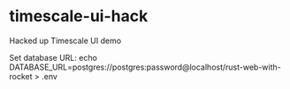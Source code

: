 # timescale-ui-hack
Hacked up Timescale UI demo

Set database URL: echo DATABASE_URL=postgres://postgres:password@localhost/rust-web-with-rocket > .env
